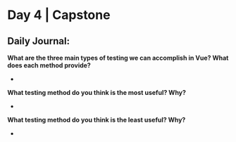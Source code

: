 # Day 4 | Capstone

## Daily Journal:

**What are the three main types of testing we can accomplish in Vue? What does each method provide?**

+ 

**What testing method do you think is the most useful? Why?**

+ 

**What testing method do you think is the least useful? Why?**

+ 